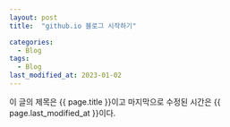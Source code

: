 ```yaml
---
layout: post
title:  "github.io 블로그 시작하기"

categories:
  - Blog
tags:
  - Blog
last_modified_at: 2023-01-02
---
```


이 글의 제목은 {{ page.title }}이고
마지막으로 수정된 시간은 {{ page.last_modified_at }}이다.
